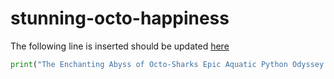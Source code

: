 # stunning-octo-happiness


The following line is inserted should be updated [here](main.py#L33)

```python
print("The Enchanting Abyss of Octo-Sharks Epic Aquatic Python Odyssey was an awe-inspiring underwater saga!")
```